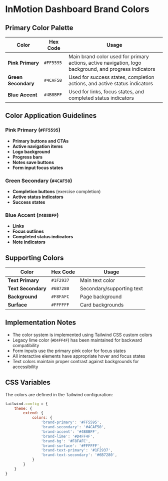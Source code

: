 # InMotion Dashboard Brand Colors

## Primary Color Palette

| Color | Hex Code | Usage |
|-------|----------|-------|
| **Pink Primary** | `#FF5595` | Main brand color used for primary actions, active navigation, logo background, and progress indicators |
| **Green Secondary** | `#4CAF50` | Used for success states, completion actions, and active status indicators |
| **Blue Accent** | `#4B8BFF` | Used for links, focus states, and completed status indicators |

## Color Application Guidelines

### Pink Primary (`#FF5595`)
- **Primary buttons and CTAs**
- **Active navigation items**
- **Logo background**
- **Progress bars**
- **Notes save buttons**
- **Form input focus states**

### Green Secondary (`#4CAF50`)
- **Completion buttons** (exercise completion)
- **Active status indicators**
- **Success states**

### Blue Accent (`#4B8BFF`)
- **Links**
- **Focus outlines**
- **Completed status indicators**
- **Note indicators**

## Supporting Colors

| Color | Hex Code | Usage |
|-------|----------|-------|
| **Text Primary** | `#1F2937` | Main text color |
| **Text Secondary** | `#6B7280` | Secondary/supporting text |
| **Background** | `#F8FAFC` | Page background |
| **Surface** | `#FFFFFF` | Card backgrounds |

## Implementation Notes

- The color system is implemented using Tailwind CSS custom colors
- Legacy lime color (`#D4FF4F`) has been maintained for backward compatibility
- Form inputs use the primary pink color for focus states
- All interactive elements have appropriate hover and focus states
- Text colors maintain proper contrast against backgrounds for accessibility

## CSS Variables

The colors are defined in the Tailwind configuration:

```javascript
tailwind.config = {
    theme: {
        extend: {
            colors: {
                'brand-primary': '#FF5595',
                'brand-secondary': '#4CAF50',
                'brand-accent': '#4B8BFF',
                'brand-lime': '#D4FF4F',
                'brand-bg': '#F8FAFC',
                'brand-surface': '#FFFFFF',
                'brand-text-primary': '#1F2937',
                'brand-text-secondary': '#6B7280',
            }
        }
    }
}
``` 